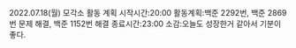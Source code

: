 2022.07.18(월) 모각소 활동 계획
시작시간:20:00
활동계획:백준 2292번, 백준 2869번 문제 해결, 백준 1152번 해결
종료시간:23:00
소감:오늘도 성장한거 같아서 기분이 좋다.

